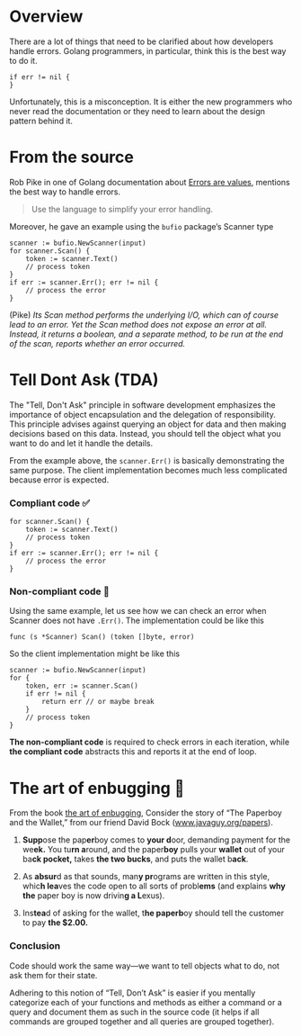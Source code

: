 # Overview
There are a lot of things that need to be clarified about how developers handle errors. Golang programmers, in particular, think this is the best way to do it.
```
if err != nil {
}
```
Unfortunately, this is a misconception. It is either the new programmers who never read the documentation or they need to learn about the design pattern behind it.

# From the source
Rob Pike in one of Golang documentation about [Errors are values](https://go.dev/blog/errors-are-values), mentions the best way to handle errors. 
> Use the language to simplify your error handling.

Moreover, he gave an example using the `bufio` package’s Scanner type
```
scanner := bufio.NewScanner(input)
for scanner.Scan() {
    token := scanner.Text()
    // process token
}
if err := scanner.Err(); err != nil {
    // process the error
}
```
(Pike) _Its Scan method performs the underlying I/O, which can of course lead to an error. Yet the Scan method does not expose an error at all. Instead, it returns a boolean, and a separate method, to be run at the end of the scan, reports whether an error occurred._

# Tell Dont Ask (TDA)
The "Tell, Don't Ask" principle in software development emphasizes the importance of object encapsulation and the delegation of responsibility. This principle advises against querying an object for data and then making decisions based on this data. Instead, you should tell the object what you want to do and let it handle the details.

From the example above, the `scanner.Err()` is basically demonstrating the same purpose. 
The client implementation becomes much less complicated because error is expected.

### Compliant code ✅
```
for scanner.Scan() {
    token := scanner.Text()
    // process token
}
if err := scanner.Err(); err != nil {
    // process the error
}
```

### Non-compliant code 🚩
Using the same example, let us see how we can check an error when Scanner does not have `.Err()`. The implementation could be like this
```
func (s *Scanner) Scan() (token []byte, error)
```
So the client implementation might be like this
```
scanner := bufio.NewScanner(input)
for {
    token, err := scanner.Scan()
    if err != nil {
        return err // or maybe break
    }
    // process token
}
```

**The non-compliant code** is required to check errors in each iteration, while **the compliant code** abstracts this and reports it at the end of loop.

# The art of enbugging 🐞
From the book [the art of enbugging](https://media.pragprog.com/articles/jan_03_enbug.pdf), Consider the story of “The Paperboy and the Wallet,” from our friend David Bock (www.javaguy.org/papers). 

1. **Supp**ose the pap**er**boy comes to **your d**oor, demanding payment for the we**ek.** 
You tu**rn a**round, and the paper**boy** pulls your **wallet** out of your ba**ck pocket,**
takes **the two bucks**, and puts the wallet b**ack**. 

2. As **absur**d as that sounds, man**y pr**ograms are written in this style, whic**h lea**ves the code open to all sorts
of probl**ems** (and explains **why the** paper boy is now drivin**g a L**exus).

3. Ins**tea**d of asking for the wallet, t**he paperb**oy should tell the customer to pay **the $2.00.**

 ### Conclusion
Code should work the same way—we want to tell objects what to do, not ask them for their state. 

Adhering to this notion of “Tell, Don’t Ask” is easier if you mentally categorize each of your functions and methods as either a command or a query and document them as such in the source code (it helps if all commands are grouped together and all queries are grouped together).
